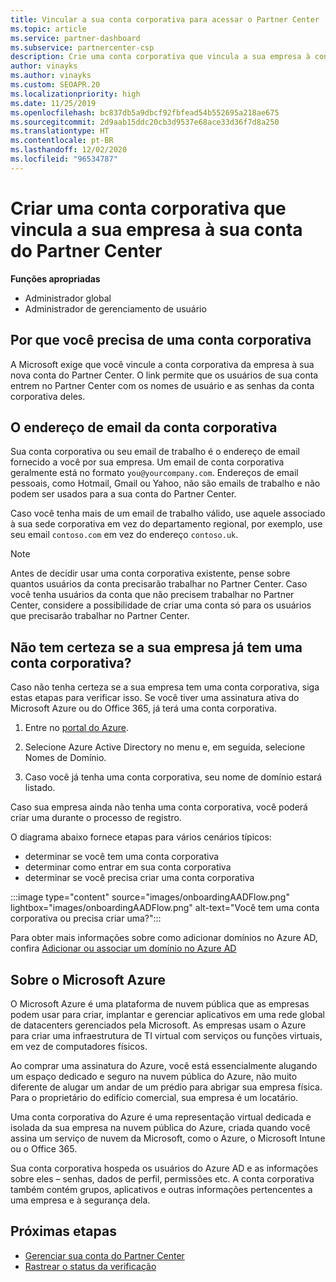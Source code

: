 ```yaml
---
title: Vincular a sua conta corporativa para acessar o Partner Center
ms.topic: article
ms.service: partner-dashboard
ms.subservice: partnercenter-csp
description: Crie uma conta corporativa que vincula a sua empresa à conta do Partner Center. Isso permite que os funcionários na sua empresa acessem o Partner Center.
author: vinayks
ms.author: vinayks
ms.custom: SEOAPR.20
ms.localizationpriority: high
ms.date: 11/25/2019
ms.openlocfilehash: bc837db5a9dbcf92fbfead54b552695a218ae675
ms.sourcegitcommit: 2d9aab15ddc20cb3d9537e68ace33d36f7d8a250
ms.translationtype: HT
ms.contentlocale: pt-BR
ms.lasthandoff: 12/02/2020
ms.locfileid: "96534787"
---
```

# <a name="create-a-work-account-that-links-your-company-to-your-partner-center-account"></a>Criar uma conta corporativa que vincula a sua empresa à sua conta do Partner Center

**Funções apropriadas**

- Administrador global
- Administrador de gerenciamento de usuário

## <a name="why-you-need-a-work-account"></a>Por que você precisa de uma conta corporativa

A Microsoft exige que você vincule a conta corporativa da empresa à sua nova conta do Partner Center. O link permite que os usuários de sua conta entrem no Partner Center com os nomes de usuário e as senhas da conta corporativa deles.

## <a name="the-work-account-email-address"></a>O endereço de email da conta corporativa

Sua conta corporativa ou seu email de trabalho é o endereço de email fornecido a você por sua empresa. Um email de conta corporativa geralmente está no formato `you@yourcompany.com`. Endereços de email pessoais, como Hotmail, Gmail ou Yahoo, não são emails de trabalho e não podem ser usados para a sua conta do Partner Center.

Caso você tenha mais de um email de trabalho válido, use aquele associado à sua sede corporativa em vez do departamento regional, por exemplo, use seu email `contoso.com` em vez do endereço `contoso.uk`.

> [!NOTE]  
> Antes de decidir usar uma conta corporativa existente, pense sobre quantos usuários da conta precisarão trabalhar no Partner Center. Caso você tenha usuários da conta que não precisem trabalhar no Partner Center, considere a possibilidade de criar uma conta só para os usuários que precisarão trabalhar no Partner Center.

## <a name="not-sure-if-your-company-already-has-a-work-account"></a>Não tem certeza se a sua empresa já tem uma conta corporativa?

Caso não tenha certeza se a sua empresa tem uma conta corporativa, siga estas etapas para verificar isso. Se você tiver uma assinatura ativa do Microsoft Azure ou do Office 365, já terá uma conta corporativa.

1. Entre no [portal do Azure](https://portal.azure.com).

2. Selecione Azure Active Directory no menu e, em seguida, selecione Nomes de Domínio.

3. Caso você já tenha uma conta corporativa, seu nome de domínio estará listado.

Caso sua empresa ainda não tenha uma conta corporativa, você poderá criar uma durante o processo de registro.

O diagrama abaixo fornece etapas para vários cenários típicos:

- determinar se você tem uma conta corporativa
- determinar como entrar em sua conta corporativa
- determinar se você precisa criar uma conta corporativa

:::image type="content" source="images/onboardingAADFlow.png" lightbox="images/onboardingAADFlow.png" alt-text="Você tem uma conta corporativa ou precisa criar uma?":::

Para obter mais informações sobre como adicionar domínios no Azure AD, confira [Adicionar ou associar um domínio no Azure AD](/azure/active-directory/active-directory-add-domain)

## <a name="about-microsoft-azure"></a>Sobre o Microsoft Azure

O Microsoft Azure é uma plataforma de nuvem pública que as empresas podem usar para criar, implantar e gerenciar aplicativos em uma rede global de datacenters gerenciados pela Microsoft. As empresas usam o Azure para criar uma infraestrutura de TI virtual com serviços ou funções virtuais, em vez de computadores físicos.

Ao comprar uma assinatura do Azure, você está essencialmente alugando um espaço dedicado e seguro na nuvem pública do Azure, não muito diferente de alugar um andar de um prédio para abrigar sua empresa física. Para o proprietário do edifício comercial, sua empresa é um locatário.

Uma conta corporativa do Azure é uma representação virtual dedicada e isolada da sua empresa na nuvem pública do Azure, criada quando você assina um serviço de nuvem da Microsoft, como o Azure, o Microsoft Intune ou o Office 365.

Sua conta corporativa hospeda os usuários do Azure AD e as informações sobre eles – senhas, dados de perfil, permissões etc. A conta corporativa também contém grupos, aplicativos e outras informações pertencentes a uma empresa e à segurança dela.

## <a name="next-steps"></a>Próximas etapas

- [Gerenciar sua conta do Partner Center](partner-center-account-setup.md)
- [Rastrear o status da verificação](verification-responses.md)